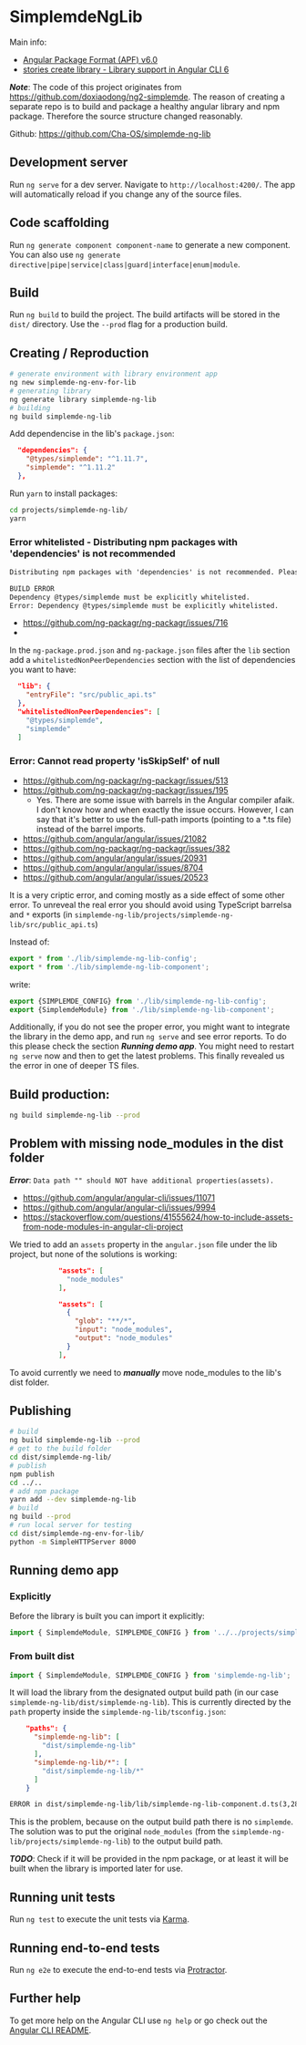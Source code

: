 # SimplemdeNgLib

Main info:
+ [Angular Package Format (APF) v6.0](https://docs.google.com/document/d/1CZC2rcpxffTDfRDs6p1cfbmKNLA6x5O-NtkJglDaBVs/preview#)
+ [stories create library - Library support in Angular CLI 6](https://github.com/angular/angular-cli/wiki/stories-create-library)


***Note***: The code of this project originates from https://github.com/doxiaodong/ng2-simplemde. The reason of creating a separate repo is to build and package a healthy angular library and npm package. Therefore the source structure changed reasonably.

Github: https://github.com/Cha-OS/simplemde-ng-lib

## Development server

Run `ng serve` for a dev server. Navigate to `http://localhost:4200/`. The app will automatically reload if you change any of the source files.

## Code scaffolding

Run `ng generate component component-name` to generate a new component. You can also use `ng generate directive|pipe|service|class|guard|interface|enum|module`.

## Build

Run `ng build` to build the project. The build artifacts will be stored in the `dist/` directory. Use the `--prod` flag for a production build.

## Creating / Reproduction

```sh
# generate environment with library environment app
ng new simplemde-ng-env-for-lib
# generating library
ng generate library simplemde-ng-lib
# building
ng build simplemde-ng-lib
```

Add dependencise in the lib's `package.json`:

```json
  "dependencies": {
    "@types/simplemde": "^1.11.7",
    "simplemde": "^1.11.2"
  },
```

Run `yarn` to install packages:

```sh
cd projects/simplemde-ng-lib/
yarn
```

### Error whitelisted - Distributing npm packages with 'dependencies' is not recommended

```txt
Distributing npm packages with 'dependencies' is not recommended. Please consider adding @types/simplemde to 'peerDependencies' or remove it from 'dependencies'.

BUILD ERROR
Dependency @types/simplemde must be explicitly whitelisted.
Error: Dependency @types/simplemde must be explicitly whitelisted.
```

+ https://github.com/ng-packagr/ng-packagr/issues/716
+ 

In the `ng-package.prod.json` and `ng-package.json` files after the `lib` section add a `whitelistedNonPeerDependencies` section with the list of dependencies you want to have:

```json
  "lib": {
    "entryFile": "src/public_api.ts"
  },
  "whitelistedNonPeerDependencies": [
    "@types/simplemde",
    "simplemde"
  ]
```

### Error: Cannot read property 'isSkipSelf' of null

+ https://github.com/ng-packagr/ng-packagr/issues/513
+ https://github.com/ng-packagr/ng-packagr/issues/195
    + Yes. There are some issue with barrels in the Angular compiler afaik. I don't know how and when exactly the issue occurs. However, I can say that it's better to use the full-path imports (pointing to a *.ts file) instead of the barrel imports.
+ https://github.com/angular/angular/issues/21082
+ https://github.com/ng-packagr/ng-packagr/issues/382
+ https://github.com/angular/angular/issues/20931
+ https://github.com/angular/angular/issues/8704
+ https://github.com/angular/angular/issues/20523

It is a very criptic error, and coming mostly as a side effect of some other error. To unreveal the real error you should avoid using TypeScript barrelsa and `*` exports (in `simplemde-ng-lib/projects/simplemde-ng-lib/src/public_api.ts`)

Instead of:

```ts
export * from './lib/simplemde-ng-lib-config';
export * from './lib/simplemde-ng-lib-component';
```

write:

```ts
export {SIMPLEMDE_CONFIG} from './lib/simplemde-ng-lib-config';
export {SimplemdeModule} from './lib/simplemde-ng-lib-component';
```

Additionally, if you do not see the proper error, you might want to integrate the library in the demo app, and run `ng serve` and see error reports. To do this please check the section ***Running demo app***. You might need to restart `ng serve` now and then to get the latest problems. This finally revealed us the error in one of deeper TS files.

## Build production:

```sh
ng build simplemde-ng-lib --prod
```

## Problem with missing node_modules in the dist folder

***Error***: `Data path "" should NOT have additional properties(assets).`

+ https://github.com/angular/angular-cli/issues/11071
+ https://github.com/angular/angular-cli/issues/9994
+ https://stackoverflow.com/questions/41555624/how-to-include-assets-from-node-modules-in-angular-cli-project

We tried to add an `assets` property in the `angular.json` file under the lib project, but none of the solutions is working:

```json
            "assets": [
              "node_modules"
            ],
```

```json
            "assets": [
              {
                "glob": "**/*",
                "input": "node_modules",
                "output": "node_modules"
              }
            ],
```

To avoid currently we need to ***manually*** move node_modules to the lib's dist folder.

## Publishing

```sh
# build
ng build simplemde-ng-lib --prod
# get to the build folder
cd dist/simplemde-ng-lib/
# publish
npm publish
cd ../..
# add npm package
yarn add --dev simplemde-ng-lib
# build
ng build --prod
# run local server for testing
cd dist/simplemde-ng-env-for-lib/
python -m SimpleHTTPServer 8000
```

## Running demo app

### Explicitly

Before the library is built you can import it explicitly:

```ts
import { SimplemdeModule, SIMPLEMDE_CONFIG } from '../../projects/simplemde-ng-lib/src/public_api';
```

### From built dist

```ts
import { SimplemdeModule, SIMPLEMDE_CONFIG } from 'simplemde-ng-lib';
```

It will load the library from the designated output build path (in our case `simplemde-ng-lib/dist/simplemde-ng-lib`). This is currently directed by the `path` property inside the `simplemde-ng-lib/tsconfig.json`:

```json
    "paths": {
      "simplemde-ng-lib": [
        "dist/simplemde-ng-lib"
      ],
      "simplemde-ng-lib/*": [
        "dist/simplemde-ng-lib/*"
      ]
    }
```

```txt
ERROR in dist/simplemde-ng-lib/lib/simplemde-ng-lib-component.d.ts(3,28): error TS2307: Cannot find module 'simplemde'.
```

This is the problem, because on the output build path there is no `simplemde`. The solution was to put the original `node_modules` (from the `simplemde-ng-lib/projects/simplemde-ng-lib`) to the output build path.

***TODO***: Check if it will be provided in the npm package, or at least it will be built when the library is imported later for use.

## Running unit tests

Run `ng test` to execute the unit tests via [Karma](https://karma-runner.github.io).

## Running end-to-end tests

Run `ng e2e` to execute the end-to-end tests via [Protractor](http://www.protractortest.org/).

## Further help

To get more help on the Angular CLI use `ng help` or go check out the [Angular CLI README](https://github.com/angular/angular-cli/blob/master/README.md).
